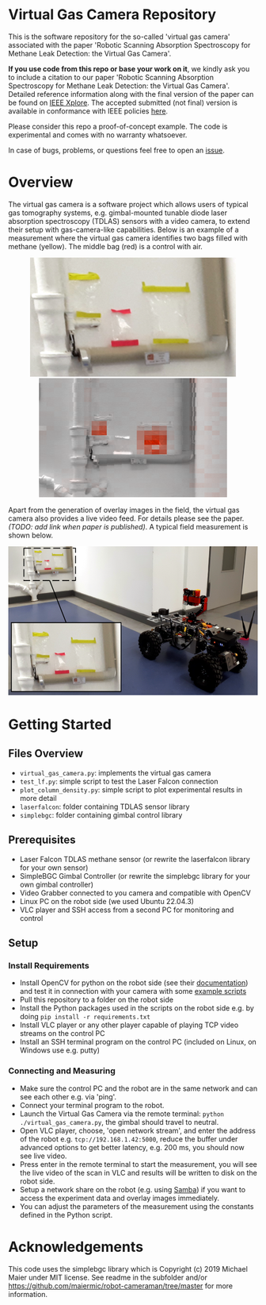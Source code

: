 # Virtual Gas Camera Repository
This is the software repository for the so-called 'virtual gas camera' associated with the paper 'Robotic Scanning Absorption Spectroscopy for Methane Leak Detection: the Virtual Gas Camera'.

**If you use code from this repo or base your work on it**, we kindly ask you to include a citation to our paper 'Robotic Scanning Absorption Spectroscopy for Methane Leak Detection: the Virtual Gas Camera'. Detailed reference information along with the final version of the paper can be found on [IEEE Xplore](https://ieeexplore.ieee.org/document/10556012). The accepted submitted (not final) version is available in conformance with IEEE policies [here](Lohrke_ISOEN_2024_accepted_repo_copyright_notice.pdf).

Please consider this repo a proof-of-concept example. The code is experimental and comes with no warranty whatsoever.

In case of bugs, problems, or questions feel free to open an [issue](https://github.com/BAMresearch/virtual-gas-camera/issues/new).

# Overview
The virtual gas camera is a software project which allows users of typical gas tomography systems, e.g. gimbal-mounted tunable diode laser absorption spectroscopy (TDLAS) sensors with a video camera, to extend their setup with gas-camera-like capabilities. Below is an example of a measurement where the virtual gas camera identifies two bags filled with methane (yellow). The middle bag (red) is a control with air.

<p align="center">
<img src="./docs/example_measurement_bags.png" height=240>
<img src="./docs/example_measurement_overlay.png" height=240>
</p>

Apart from the generation of overlay images in the field, the virtual gas camera also provides a live video feed. For details please see the paper. *(TODO: add link when paper is published)*. A typical field measurement is shown below.

<p align="center">
<img src="./docs/example_measurement_setup.png"  height= 300 >
</p>


# Getting Started
## Files Overview
* `virtual_gas_camera.py`: implements the virtual gas camera
* `test_lf.py`: simple script to test the Laser Falcon connection 
* `plot_column_density.py`: simple script to plot experimental results in more detail
* `laserfalcon`: folder containing TDLAS sensor library
* `simplebgc`: folder containing gimbal control library

## Prerequisites
* Laser Falcon TDLAS methane sensor (or rewrite the laserfalcon library for your own sensor)
* SimpleBGC Gimbal Controller (or rewrite the simplebgc library for your own gimbal controller)
* Video Grabber connected to you camera and compatible with OpenCV
* Linux PC on the robot side (we used Ubuntu 22.04.3)
* VLC player and SSH access from a second PC for monitoring and control

## Setup

### Install Requirements
* Install OpenCV for python on the robot side (see their [documentation](https://docs.opencv.org/4.x/df/d65/tutorial_table_of_content_introduction.html)) and test it in connection with your camera with some [example scripts](https://docs.opencv.org/3.4/dd/d43/tutorial_py_video_display.html)
* Pull this repository to a folder on the robot side
* Install the Python packages used in the scripts on the robot side e.g. by doing `pip install -r requirements.txt`
* Install VLC player or any other player capable of playing TCP video streams on the control PC
* Install an SSH terminal program on the control PC (included on Linux, on Windows use e.g. putty)

### Connecting and Measuring
* Make sure the control PC and the robot are in the same network and can see each other e.g. via 'ping'.
* Connect your terminal program to the robot.
* Launch the Virtual Gas Camera via the remote terminal: `python ./virtual_gas_camera.py`, the gimbal should travel to neutral.
* Open VLC player, choose, 'open network stream', and enter the address of the robot e.g. `tcp://192.168.1.42:5000`, reduce the buffer under advanced options to get better latency, e.g. 200 ms, you should now see live video.
* Press enter in the remote terminal to start the measurement, you will see the live video of the scan in VLC and results will be written to disk on the robot side.
* Setup a network share on the robot (e.g. using [Samba](https://ubuntu.com/tutorials/install-and-configure-samba)) if you want to access the experiment data and overlay images immediately.
* You can adjust the parameters of the measurement using the constants defined in the Python script.

# Acknowledgements
This code uses the simplebgc library which is Copyright (c) 2019 Michael Maier under MIT license. See readme in the subfolder and/or https://github.com/maiermic/robot-cameraman/tree/master for more information.
